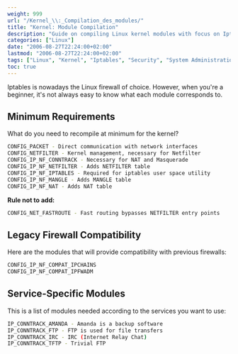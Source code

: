 ```yaml
---
weight: 999
url: "/Kernel_\\:_Compilation_des_modules/"
title: "Kernel: Module Compilation"
description: "Guide on compiling Linux kernel modules with focus on Iptables firewall requirements."
categories: ["Linux"]
date: "2006-08-27T22:24:00+02:00"
lastmod: "2006-08-27T22:24:00+02:00"
tags: ["Linux", "Kernel", "Iptables", "Security", "System Administration"]
toc: true
---
```


Iptables is nowadays the Linux firewall of choice. However, when you're a beginner, it's not always easy to know what each module corresponds to.

## Minimum Requirements

What do you need to recompile at minimum for the kernel?

```bash
CONFIG_PACKET - Direct communication with network interfaces
CONFIG_NETFILTER - Kernel management, necessary for Netfilter
CONFIG_IP_NF_CONNTRACK - Necessary for NAT and Masquerade
CONFIG_IP_NF_NETFILTER - Adds NETFILTER table
CONFIG_IP_NF_IPTABLES - Required for iptables user space utility
CONFIG_IP_NF_MANGLE - Adds MANGLE table
CONFIG_IP_NF_NAT - Adds NAT table
```

**Rule not to add:**

```bash
CONFIG_NET_FASTROUTE - Fast routing bypasses NETFILTER entry points
```

## Legacy Firewall Compatibility

Here are the modules that will provide compatibility with previous firewalls:

```bash
CONFIG_IP_NF_COMPAT_IPCHAINS
CONFIG_IP_NF_COMPAT_IPFWADM
```

## Service-Specific Modules

This is a list of modules needed according to the services you want to use:

```bash
IP_CONNTRACK_AMANDA - Amanda is a backup software
IP_CONNTRACK_FTP - FTP is used for file transfers
IP_CONNTRACK_IRC - IRC (Internet Relay Chat)
IP_CONNTRACK_TFTP - Trivial FTP
```
